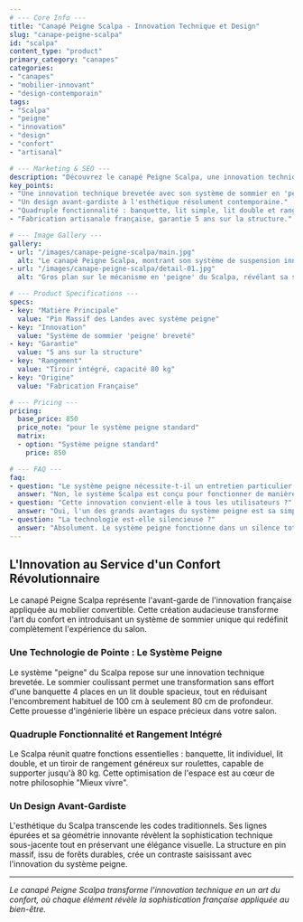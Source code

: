 ```yaml
---
# --- Core Info ---
title: "Canapé Peigne Scalpa - Innovation Technique et Design"
slug: "canape-peigne-scalpa"
id: "scalpa"
content_type: "product"
primary_category: "canapes"
categories:
- "canapes"
- "mobilier-innovant"
- "design-contemporain"
tags:
- "Scalpa"
- "peigne"
- "innovation"
- "design"
- "confort"
- "artisanal"

# --- Marketing & SEO ---
description: "Découvrez le canapé Peigne Scalpa, une innovation technique française au design avant-gardiste. Un confort révolutionnaire grâce à son système de suspension unique."
key_points:
- "Une innovation technique brevetée avec son système de sommier en 'peigne'."
- "Un design avant-gardiste à l'esthétique résolument contemporaine."
- "Quadruple fonctionnalité : banquette, lit simple, lit double et rangement intégré."
- "Fabrication artisanale française, garantie 5 ans sur la structure."

# --- Image Gallery ---
gallery:
- url: "/images/canape-peigne-scalpa/main.jpg"
  alt: "Le canapé Peigne Scalpa, montrant son système de suspension innovant et son design avant-gardiste."
- url: "/images/canape-peigne-scalpa/detail-01.jpg"
  alt: "Gros plan sur le mécanisme en 'peigne' du Scalpa, révélant sa structure technique."

# --- Product Specifications ---
specs:
- key: "Matière Principale"
  value: "Pin Massif des Landes avec système peigne"
- key: "Innovation"
  value: "Système de sommier 'peigne' breveté"
- key: "Garantie"
  value: "5 ans sur la structure"
- key: "Rangement"
  value: "Tiroir intégré, capacité 80 kg"
- key: "Origine"
  value: "Fabrication Française"

# --- Pricing ---
pricing:
  base_price: 850
  price_note: "pour le système peigne standard"
  matrix:
  - option: "Système peigne standard"
    price: 850

# --- FAQ ---
faq:
- question: "Le système peigne nécessite-t-il un entretien particulier ?"
  answer: "Non, le système Scalpa est conçu pour fonctionner de manière autonome, sans entretien spécifique, tout en préservant ses qualités d'origine au fil des ans."
- question: "Cette innovation convient-elle à tous les utilisateurs ?"
  answer: "Oui, l'un des grands avantages du système peigne est sa simplicité d'utilisation. Il est conçu pour une manipulation fluide et intuitive par tous."
- question: "La technologie est-elle silencieuse ?"
  answer: "Absolument. Le système peigne fonctionne dans un silence total, préservant la tranquillité et l'atmosphère sereine de votre espace de vie."
---
```


## L'Innovation au Service d'un Confort Révolutionnaire

Le canapé Peigne Scalpa représente l'avant-garde de l'innovation française appliquée au mobilier convertible. Cette création audacieuse transforme l'art du confort en introduisant un système de sommier unique qui redéfinit complètement l'expérience du salon.

### Une Technologie de Pointe : Le Système Peigne

Le système "peigne" du Scalpa repose sur une innovation technique brevetée. Le sommier coulissant permet une transformation sans effort d'une banquette 4 places en un lit double spacieux, tout en réduisant l'encombrement habituel de 100 cm à seulement 80 cm de profondeur. Cette prouesse d'ingénierie libère un espace précieux dans votre salon.

### Quadruple Fonctionnalité et Rangement Intégré

Le Scalpa réunit quatre fonctions essentielles : banquette, lit individuel, lit double, et un tiroir de rangement généreux sur roulettes, capable de supporter jusqu'à 80 kg. Cette optimisation de l'espace est au cœur de notre philosophie "Mieux vivre".

### Un Design Avant-Gardiste

L'esthétique du Scalpa transcende les codes traditionnels. Ses lignes épurées et sa géométrie innovante révèlent la sophistication technique sous-jacente tout en préservant une élégance visuelle. La structure en pin massif, issu de forêts durables, crée un contraste saisissant avec l'innovation du système peigne.

---
_Le canapé Peigne Scalpa transforme l'innovation technique en un art du confort, où chaque élément révèle la sophistication française appliquée au bien-être._

